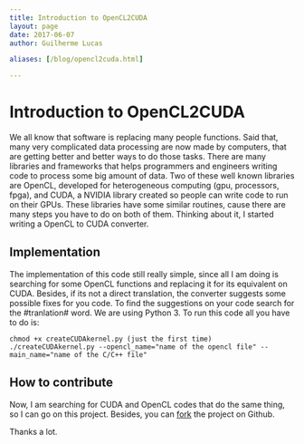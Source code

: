 ```yaml
---
title: Introduction to OpenCL2CUDA
layout: page 
date: 2017-06-07
author: Guilherme Lucas

aliases: [/blog/opencl2cuda.html]

---
```


# Introduction to OpenCL2CUDA
We all know that software is replacing many people functions. Said that, many very complicated data processing
are now made by computers, that are getting better and better ways to do those tasks. There are many libraries
and frameworks that helps programmers and engineers writing code to process some big amount of data. Two of these
well known libraries are OpenCL, developed for heterogeneous computing (gpu, processors, fpga), and CUDA, a NVIDIA
library created so people can write code to run on their GPUs. These libraries have some similar routines, cause there 
are many steps you have to do on both of them. Thinking about it, I started writing a OpenCL to CUDA converter.

## Implementation
The implementation of this code still really simple, since all I am doing is searching for some OpenCL functions and
replacing it for its equivalent on CUDA. Besides, if its not a direct translation, the converter suggests some possible fixes
for you code. To find the suggestions on your code search for the #tranlation# word. We are using Python 3. To run this code 
all you have to do is:   

```
chmod +x createCUDAkernel.py (just the first time)
./createCUDAkernel.py --opencl_name="name of the opencl file" --main_name="name of the C/C++ file"
```

## How to contribute
Now, I am searching for CUDA and OpenCL codes that do the same thing, so I can go on this project. Besides, you can 
[fork](https://github.com/Guilhermeslucas/OpenCL2CUDA) the project on Github.

Thanks a lot.
